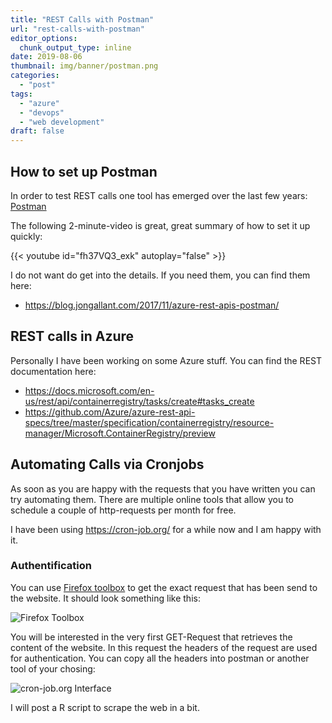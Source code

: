 ```yaml
---
title: "REST Calls with Postman"
url: "rest-calls-with-postman"
editor_options: 
  chunk_output_type: inline
date: 2019-08-06
thumbnail: img/banner/postman.png
categories:
  - "post"
tags:
  - "azure"
  - "devops"
  - "web development"
draft: false
---
```


## How to set up Postman

In order to test REST calls one tool has emerged over the last few years: <a href="https://www.getpostman.com/">Postman</a>

The following 2-minute-video is great, great summary of how to set it up quickly:

{{< youtube id="fh37VQ3_exk" autoplay="false" >}}

I do not want do get into the details. If you need them, you can find them here:

- https://blog.jongallant.com/2017/11/azure-rest-apis-postman/

## REST calls in Azure

Personally I have been working on some Azure stuff.
You can find the REST documentation here:

- https://docs.microsoft.com/en-us/rest/api/containerregistry/tasks/create#tasks_create
- https://github.com/Azure/azure-rest-api-specs/tree/master/specification/containerregistry/resource-manager/Microsoft.ContainerRegistry/preview

## Automating Calls via Cronjobs

As soon as you are happy with the requests that you have written you can try automating them.
There are multiple online tools that allow you to schedule a couple of http-requests per month for free.

I have been using https://cron-job.org/ for a while now and I am happy with it. 

### Authentification

You can use [Firefox toolbox](https://developer.mozilla.org/en-US/docs/Tools/Tools_Toolbox) to get the exact request that has been send to the website. It should look something like this: 

![Firefox Toolbox](/img/postman/firefox_toolbox.png)

You will be interested in the very first GET-Request that retrieves the content of the website. In this request the headers of the request are used for authentication. You can copy all the headers into postman or another tool of your chosing:

![cron-job.org Interface](/img/postman/cron-job.org.png)

I will post a R script to scrape the web in a bit. 